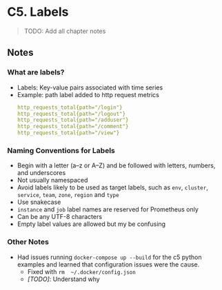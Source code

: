 # C5. Labels

> TODO: Add all chapter notes

## Notes

### What are labels?

- Labels: Key-value pairs associated with time series
- Example: path label added to http request metrics
    ```yaml
    http_requests_total{path="/login"}
    http_requests_total{path="/logout"}
    http_requests_total{path="/adduser"}
    http_requests_total{path="/comment"}
    http_requests_total{path="/view"}
    ```

### Naming Conventions for Labels

- Begin with a letter (a–z or A–Z) and be followed with letters, numbers, and underscores
- Not usually namespaced
- Avoid labels likely to be used as target labels, such as `env`, `cluster`, `service`, `team`, `zone`, `region` and `type`
- Use snakecase
- `instance` and `job` label names are reserved for Prometheus only
- Can be any UTF-8 characters
- Empty label values are allowed but my be confusing

### Other Notes

- Had issues running `docker-compose up --build` for the c5 python examples and learned that configuration issues were the cause.
    - Fixed with `rm  ~/.docker/config.json `
    - _[TODO]_: Understand why